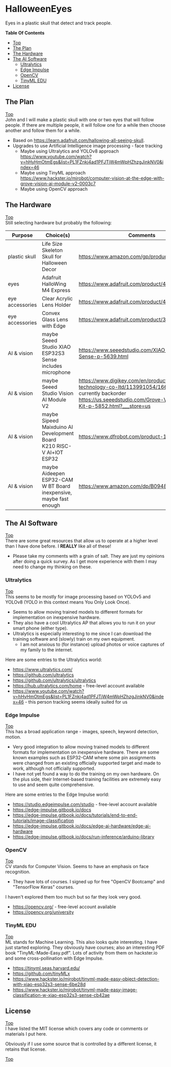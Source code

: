 # HalloweenEyes
Eyes in a plastic skull that detect and track people.

**Table Of Contents**
* [Top](#halloweeneyes "Top")
* [The Plan](#the-plan "The Plan")
* [The Hardware](#the-hardware "The Hardware")
* [The AI Software](#the-ai-software "The AI Software")
  * [Ultralytics](#ultralytics "Ultralytics")
  * [Edge Impulse](#edge-impulse "Edge Impulse")
  * [OpenCV](#opencv "OpenCV")
  * [TinyML EDU](#tinyml-edu "TinyML EDU")
* [License](#license "License")

## The Plan
[Top](#halloweeneyes "Top")<br>
John and I will make a plastic skull with one or two eyes that will follow people. If there are multiple people, it will follow one for a while then choose another and follow them for a while.
- Based on https://learn.adafruit.com/hallowing-all-seeing-skull.
- Upgrades to use Artificial Intelligence image processing - face tracking
  - Maybe using Ultralytics and YOLOv8 approach https://www.youtube.com/watch?v=hHyHmOtmEgs&list=PL1FZnkj4ad1PFJTjW4mWpHZhzgJinkNV0&index=46
  - Maybe using TinyML approach https://www.hackster.io/mjrobot/computer-vision-at-the-edge-with-grove-vision-ai-module-v2-0003c7
  - Maybe using OpenCV approach


## The Hardware
[Top](#halloweeneyes "Top")<br>
Still selecting hardware but probably the following:

| Purpose | Choice(s) | Comments |
| --- | --- | --- |
| plastic skull | Life Size Skeleton Skull for Halloween Decor | https://www.amazon.com/gp/product/B0C777NBDJ |
| eyes | Adafruit HalloWing M4 Express | https://www.adafruit.com/product/4300 |
| eye accessories | Clear Acrylic Lens Holder | https://www.adafruit.com/product/4013 |
| eye accessories | Convex Glass Lens with Edge | https://www.adafruit.com/product/3853 |
| AI & vision | maybe Seeed Studio XIAO ESP32S3 Sense<br>includes microphone | https://www.seeedstudio.com/XIAO-ESP32S3-Sense-p-5639.html |
| AI & vision | maybe Seeed Studio Vision AI Module V2 | https://www.digikey.com/en/products/detail/seeed-technology-co-ltd/113991054/16652880<br>currently backorder https://us.seeedstudio.com/Grove-Vision-AI-V2-Kit-p-5852.html?___store=us |
| AI & vision | maybe Sipeed Maixduino AI Development Board<br>K210 RISC-V AI+lOT ESP32 | https://www.dfrobot.com/product-1972.html |
| AI & vision | maybe Aideepen ESP32-CAM W BT Board<br>inexpensive, maybe fast enough | https://www.amazon.com/dp/B0948ZFTQZ |

## The AI Software
[Top](#halloweeneyes "Top")<br>
There are some great resources that allow us to operate at a higher level than I have done before. I **REALLY** like all of these!
- Please take my comments with a grain of salt. They are just my opinions after doing a quick survey. As I get more experience with them I may need to change my thinking on these.

### Ultralytics
[Top](#halloweeneyes "Top")<br>
This seems to be mostly for image processing based on YOLOv5 and YOLOv8 (YOLO in this context means You Only Look Once).
- Seems to allow moving trained models to different formats for implementation on inexpensive hardware.
- They also have a cool Ultralytics AP that allows you to run it on your smart phone (either type).
- Ultralytics is especially interesting to me since I can download the training software and (slowly) train on my own equipment.
  - I am not anxious to (for instance) upload photos or voice captures of my family to the internet.

Here are some entries to the Ultralytics world:
- https://www.ultralytics.com/
- https://github.com/ultralytics
- https://github.com/ultralytics/ultralytics
- https://hub.ultralytics.com/home - free-level account available
- https://www.youtube.com/watch?v=hHyHmOtmEgs&list=PL1FZnkj4ad1PFJTjW4mWpHZhzgJinkNV0&index=46 - this person tracking seems ideally suited for us

### Edge Impulse
[Top](#halloweeneyes "Top")<br>
This has a broad application range - images, speech, keyword detection, motion.
- Very good integration to allow moving trained models to different formats for implementation on inexpensive hardware. There are some known examples such as ESP32-CAM where some pin assignments were changed from an existing officially supported target and made to work, although not officially supported.
- I have not yet found a way to do the training on my own hardware. On the plus side, their Internet-based training facilities are extremely easy to use and seem quite comprehensive.

Here are some entries to the Edge Impulse world:
- https://studio.edgeimpulse.com/studio - free-level account available
- https://edge-impulse.gitbook.io/docs
- https://edge-impulse.gitbook.io/docs/tutorials/end-to-end-tutorials/image-classification
- https://edge-impulse.gitbook.io/docs/edge-ai-hardware/edge-ai-hardware
- https://edge-impulse.gitbook.io/docs/run-inference/arduino-library

### OpenCV
[Top](#halloweeneyes "Top")<br>
CV stands for Computer Vision. Seems to have an emphasis on face recognition.
- They have lots of courses. I signed up for free "OpenCV Bootcamp" and "TensorFlow Keras" courses.

I haven't explored them too much but so far they look very good.
- https://opencv.org/ - free-level account available
- https://opencv.org/university

### TinyML EDU
[Top](#halloweeneyes "Top")<br>
ML stands for Machine Learning. This also looks quite interesting. I have just started exploring. They obviously have courses; also an interesting PDF book "TinyML-Made-Easy.pdf". Lots of activity from them on hackster.io and some cross-pollination with Edge Impulse.
- https://tinyml.seas.harvard.edu/
- https://github.com/tinyMLx
- https://www.hackster.io/mjrobot/tinyml-made-easy-object-detection-with-xiao-esp32s3-sense-6be28d
- https://www.hackster.io/mjrobot/tinyml-made-easy-image-classification-w-xiao-esp32s3-sense-cb42ae

## License
[Top](#halloweeneyes "Top")<br>
I have listed the MIT license which covers any code or comments or materials I put here.

Obviously if I use some source that is controlled by a different license, it retains that license.

[Top](#halloweeneyes "Top")<br>
